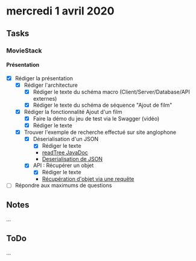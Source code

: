 # mercredi 1 avril 2020

## Tasks

### MovieStack

#### Présentation

- [x] Rédiger la présentation
  - [x] Rédiger l'architecture
    - [x] Rédiger le texte du schéma macro (Client/Server/Database/API externes)
    - [x] Rédiger le texte du schéma de séquence "Ajout de film"
  - [x] Rédiger la fonctionnalité Ajout d'un film
    - [x] Faire la démo du jeu de test via le Swagger (vidéo)
    - [x] Rédiger le texte
  - [x] Trouver l'exemple de recherche effectué sur site anglophone
    - [x] Déserialisation d'un JSON
      - [x] Rédiger le texte
      - [readTree JavaDoc](https://fasterxml.github.io/jackson-databind/javadoc/2.7/com/fasterxml/jackson/databind/ObjectMapper.html#readTree(java.lang.String))
      - [Deserialisation de JSON](https://www.baeldung.com/jackson-object-mapper-tutorial)
    - [x] API : Récupérer un objet
      - [x] Rédiger le texte
      - [Récupération d'objet via une requête](https://docs.spring.io/spring-framework/docs/current/javadoc-api/org/springframework/web/client/RestTemplate.html#getForObject-java.lang.String-java.lang.Class-java.lang.Object...-)

- [ ] Répondre aux maximums de questions

## Notes

...

## ToDo

...
